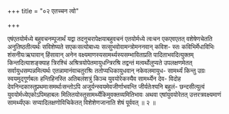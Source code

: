 +++
title = "०२ एतच्चन त्वो"

+++

एषंएतयोर्मध्ये बहुवचनम्पूजार्थं यद्वा तदनुचरापेक्षयाबहुवचनं एतयोर्मध्ये त्वःचन एकएवएतत् वशेषेणचेतति अनुतिष्ठतीत्यर्थः सविशेष्यते सएकःसत्योबाध्यः सत्सुभवोवामन्त्रोमननवान् कविश- स्तः कविभिर्मेधाविभिः शंसनीयःऋघावान् हिंसावान् अनेन वक्ष्यमाणस्यसामर्थ्यस्यसम्भाविताप्रति पादिताभवदित्युक्तम् किन्तदित्याशङ्क्याह त्रिरश्चिं अश्रित्रयोपेतमायुधन्त्रिरश्रि तद्वन्तं मत्वर्थोलुप्यते उपलक्षणमेतत् सर्वायुधसम्पन्नमित्यर्थः एतन्नामानंवाचतुरश्रिः ततोप्यधिकायुधवान् नकेवलमायुध- सामर्थ्यं किन्तु उग्रः स्वयमुद्गूर्णबलः हन्तिहिनस्ति अतिबलंशत्रुं किञ्च युवयोरेकस्यैव सामर्थ्येन देव- विदोह देवनिन्दकास्तुप्रथमाःसमर्थाःसन्तोऽपि अजूर्यन्स्वयमेवजीर्णाभवन्ति जीर्यतेःश्यनि बहुलं- छन्दसीत्युत्वं युवयोर्मध्येएकोऽपिमहाबलः मिलितयोस्तुसामर्थ्येकिमुवक्तव्यमितिभावः अथवा एषांयुवयोरेतत् उत्तरत्रवक्ष्यमाणं सामर्थ्यंएकः सप्यादिलक्षणोविचिकेतत् विशेशेणजानाति शेषं पूर्ववत् ॥ २ ॥